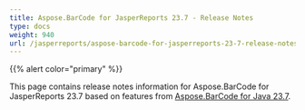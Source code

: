 ```yaml
---
title: Aspose.BarCode for JasperReports 23.7 - Release Notes
type: docs
weight: 940
url: /jasperreports/aspose-barcode-for-jasperreports-23-7-release-notes/
---
```


{{% alert color="primary" %}} 

This page contains release notes information for Aspose.BarCode for JasperReports 23.7 based on features from [Aspose.BarCode for Java 23.7](https://downloads.aspose.com/barcode/java/new-releases/aspose.barcode-for-java-23.7/).




